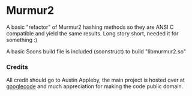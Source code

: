 Murmur2
====

A basic "refactor" of Murmur2 hashing methods so they are ANSI C compatible and yield the same results.  Long story short, needed it
for something :)

A basic Scons build file is included (sconstruct) to build "libmurmur2.so"


### Credits
  All credit should go to Austin Appleby, the main project is hosted over at [googlecode](http://code.google.com/p/smhasher/)
  and much appreciation for making the code public domain.
  
